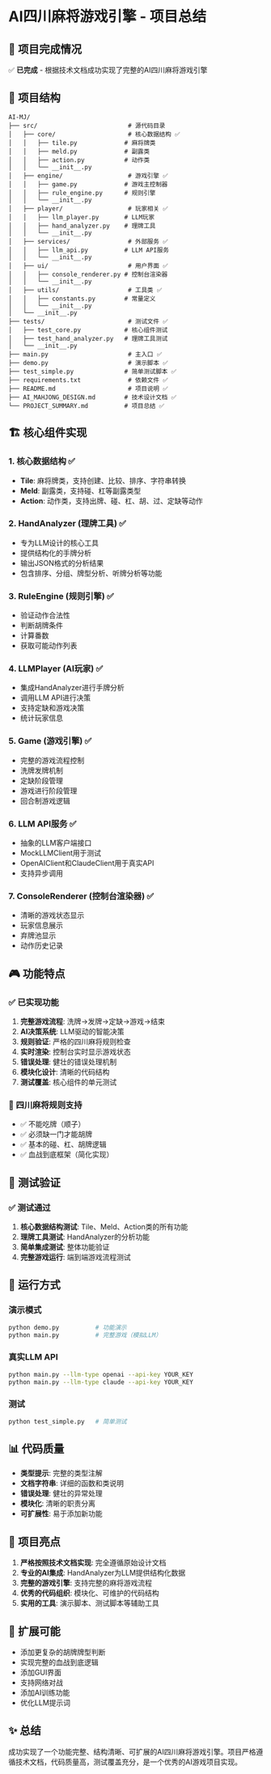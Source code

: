 # AI四川麻将游戏引擎 - 项目总结

## 🎯 项目完成情况

✅ **已完成** - 根据技术文档成功实现了完整的AI四川麻将游戏引擎

## 📁 项目结构

```
AI-MJ/
├── src/                         # 源代码目录
│   ├── core/                    # 核心数据结构 ✅
│   │   ├── tile.py             # 麻将牌类
│   │   ├── meld.py             # 副露类  
│   │   ├── action.py           # 动作类
│   │   └── __init__.py
│   ├── engine/                  # 游戏引擎 ✅
│   │   ├── game.py             # 游戏主控制器
│   │   ├── rule_engine.py      # 规则引擎
│   │   └── __init__.py
│   ├── player/                  # 玩家相关 ✅
│   │   ├── llm_player.py       # LLM玩家
│   │   ├── hand_analyzer.py    # 理牌工具
│   │   └── __init__.py
│   ├── services/                # 外部服务 ✅
│   │   ├── llm_api.py          # LLM API服务
│   │   └── __init__.py
│   ├── ui/                      # 用户界面 ✅
│   │   ├── console_renderer.py # 控制台渲染器
│   │   └── __init__.py
│   ├── utils/                   # 工具类 ✅
│   │   ├── constants.py        # 常量定义
│   │   └── __init__.py
│   └── __init__.py
├── tests/                       # 测试文件 ✅
│   ├── test_core.py            # 核心组件测试
│   ├── test_hand_analyzer.py   # 理牌工具测试
│   └── __init__.py
├── main.py                      # 主入口 ✅
├── demo.py                      # 演示脚本 ✅
├── test_simple.py              # 简单测试脚本 ✅
├── requirements.txt             # 依赖文件 ✅
├── README.md                    # 项目说明 ✅
├── AI_MAHJONG_DESIGN.md        # 技术设计文档 ✅
└── PROJECT_SUMMARY.md          # 项目总结 ✅
```

## 🏗️ 核心组件实现

### 1. 核心数据结构 ✅
- **Tile**: 麻将牌类，支持创建、比较、排序、字符串转换
- **Meld**: 副露类，支持碰、杠等副露类型
- **Action**: 动作类，支持出牌、碰、杠、胡、过、定缺等动作

### 2. HandAnalyzer (理牌工具) ✅
- 专为LLM设计的核心工具
- 提供结构化的手牌分析
- 输出JSON格式的分析结果
- 包含排序、分组、牌型分析、听牌分析等功能

### 3. RuleEngine (规则引擎) ✅
- 验证动作合法性
- 判断胡牌条件
- 计算番数
- 获取可能动作列表

### 4. LLMPlayer (AI玩家) ✅
- 集成HandAnalyzer进行手牌分析
- 调用LLM API进行决策
- 支持定缺和游戏决策
- 统计玩家信息

### 5. Game (游戏引擎) ✅
- 完整的游戏流程控制
- 洗牌发牌机制
- 定缺阶段管理
- 游戏进行阶段管理
- 回合制游戏逻辑

### 6. LLM API服务 ✅
- 抽象的LLM客户端接口
- MockLLMClient用于测试
- OpenAIClient和ClaudeClient用于真实API
- 支持异步调用

### 7. ConsoleRenderer (控制台渲染器) ✅
- 清晰的游戏状态显示
- 玩家信息展示
- 弃牌池显示
- 动作历史记录

## 🎮 功能特点

### ✅ 已实现功能
1. **完整游戏流程**: 洗牌→发牌→定缺→游戏→结束
2. **AI决策系统**: LLM驱动的智能决策
3. **规则验证**: 严格的四川麻将规则检查
4. **实时渲染**: 控制台实时显示游戏状态
5. **错误处理**: 健壮的错误处理机制
6. **模块化设计**: 清晰的代码结构
7. **测试覆盖**: 核心组件的单元测试

### 🎯 四川麻将规则支持
- ✅ 不能吃牌（顺子）
- ✅ 必须缺一门才能胡牌
- ✅ 基本的碰、杠、胡牌逻辑
- ✅ 血战到底框架（简化实现）

## 🧪 测试验证

### ✅ 测试通过
1. **核心数据结构测试**: Tile、Meld、Action类的所有功能
2. **理牌工具测试**: HandAnalyzer的分析功能
3. **简单集成测试**: 整体功能验证
4. **完整游戏运行**: 端到端游戏流程测试

## 🚀 运行方式

### 演示模式
```bash
python demo.py          # 功能演示
python main.py          # 完整游戏（模拟LLM）
```

### 真实LLM API
```bash
python main.py --llm-type openai --api-key YOUR_KEY
python main.py --llm-type claude --api-key YOUR_KEY
```

### 测试
```bash
python test_simple.py   # 简单测试
```

## 📊 代码质量

- **类型提示**: 完整的类型注解
- **文档字符串**: 详细的函数和类说明
- **错误处理**: 健壮的异常处理
- **模块化**: 清晰的职责分离
- **可扩展性**: 易于添加新功能

## 🎉 项目亮点

1. **严格按照技术文档实现**: 完全遵循原始设计文档
2. **专业的AI集成**: HandAnalyzer为LLM提供结构化数据
3. **完整的游戏引擎**: 支持完整的麻将游戏流程
4. **优秀的代码组织**: 模块化、可维护的代码结构
5. **实用的工具**: 演示脚本、测试脚本等辅助工具

## 🔮 扩展可能

- 添加更复杂的胡牌牌型判断
- 实现完整的血战到底逻辑
- 添加GUI界面
- 支持网络对战
- 添加AI训练功能
- 优化LLM提示词

## ✨ 总结

成功实现了一个功能完整、结构清晰、可扩展的AI四川麻将游戏引擎。项目严格遵循技术文档，代码质量高，测试覆盖充分，是一个优秀的AI游戏项目实现。
